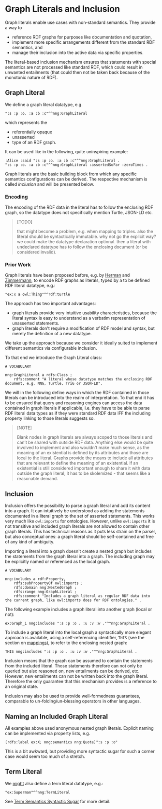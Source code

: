 # Graph Literals and Inclusion

Graph literals enable use cases with non-standard semantics. They provide a way to
- reference RDF graphs for purposes like documentation and quotation,
- implement more specific arrangements different from the standard RDF semantics, and
- manage their inclusion into the active data via specific properties. 

The literal-based inclusion mechanism ensures that statements with special semantics are not processed like standard RDF, which could result in unwanted entailments (that could then not be taken back because of the monotonic nature of RDF).



## Graph Literal

We define a graph literal datatype, e.g.
```turtle
":s :p :o. :a :b :c"^^nng:GraphLiteral
```
which represents the 
- referentially opaque
- unasserted
- type
of an RDF graph.

It can be used like in the following, quite uninspiring example:
```turtle
:Alice :said ":s :p :o. :a :b :c"^^nng:GraphLiteral .
":s :p :o. :a :b :c"^^nng:GraphLiteral :assertedSoFar :zeroTimes .
```
Graph literals are the basic building block from which any specific semantics configurations can be derived. The respective mechanism is called *inclusion* and will be presented below.


### Encoding
The encoding of the RDF data in the literal has to follow the enclosing RDF graph, so the datatype does not specifically mention Turtle, JSON-LD etc.  
> [TODO] 
>
> that might become a problem, e.g. when mapping to triples. also the literal should be syntactically immutable. why not go the explicit way? 
> we could make the datatype declaration optional. then a literal with undeclared datatype has to follow the enclosing document (or be considered invalid).


### Prior Work
Graph literals have been proposed before, e.g. by [Herman](https://www.w3.org/2009/07/NamedGraph.html) and [Zimmermann](https://lists.w3.org/Archives/Public/public-rdf-star/2021May/0038.html), to encode RDF graphs as literals, typed by a to be defined RDF literal datatype, e.g.:
```turtle
"ex:x a owl:Thing"^^rdf:turtle
``` 
The approach has two important advantages:
- graph literals provide very intuitive usability characteristics, because the literal syntax is easy to understand as a verbatim representation of unasserted statements.
- graph literals don't require a modification of RDF model and syntax, but merely the definition of a new datatype. 

We take up the approach because we consider it ideally suited to implement different semantics via configurable inclusion.

To that end we introduce the Graph Literal class:
```turtle
# VOCABULARY

nng:GraphLiteral a rdfs:Class ;
    rdfs:comment "A literal whose datatype matches the enclosing RDF document, e.g. NNG, Turtle, TriG or JSON-LD".
```
We will in the following define ways in which the RDF contained in those literals can be introduced into the realm of interpretation. To that end it has to be ensured that query and reasoning engines can access the data contained in graph literals if applicable, i.e. they have to be able to parse RDF literal data types as if they were standard RDF data IFF the including property linking to those literals suggests so. 

> [NOTE] 
>
> Blank nodes in graph literals are always scoped to those literals and can’t be shared with outside RDF data. Anything else would be quite involved to implement and also wouldn't make much sense, as the meaning of an existential is defined by its attributes and those are local to the literal. Graphs provide the means to include all attributes that are relevant to define the meaning of an existential. If an existential is still considered important enough to share it with data outside the graph literal, it has to be skolemized - that seems like a reasonable demand.



## Inclusion

Inclusion offers the possibility to parse a graph literal and add its content into a graph. It can intuitively be understood as adding the statements documented in a literal graph to the set of asserted statements. This works very much like `owl:imports` for ontologies. However, unlike `owl:imports` it is not transitive and included graph literals are not allowed to contain other graph literals. 
This has technical reasons as it puts less strain on the parser, but also conceptual ones: a graph literal should be self-contained and free of any kind of ambiguity.

Importing a literal into a graph doesn't create a nested graph but includes the statements from the graph literal into a graph. The including graph may be explicitly named or referenced as the local graph.

```turtle
# VOCABULARY

nng:includes a rdf:Property,
    rdfs:subPropertyOf owl:imports ;
    rdfs:domain nng:NestedGraph ;
    rdfs:range nng:GraphLiteral ;
    rdfs:comment "Includes a graph literal as regular RDF data into the current graph, like owl:imports does for RDF ontologies." .
```

The following example includes a graph literal into another graph (local or not):

```turtle
ex:Graph_1 nng:includes ":s :p :o . :u :v :w ."^^nng:GraphLiteral .
```

To include a graph literal into the local graph a syntactically more elegant approach is available, using a self-referencing identifier, `THIS` (see the section on [mappings](mappimg.md)), to refer to the enclosing nested graph:

```turtle
THIS nng:includes ":s :p :o . :u :v :w ."^^nng:GraphLiteral .
```

Inclusion means that the graph can be assumed to contain the statements from the included literal. Those statements therefore can not only be queried but also reasoned on, new entailments can be derived, etc. However, new entailments can not be written back into the graph literal. Therefore the only guarantee that this mechanism provides is a reference to an original state.

Inclusion may also be used to provide well-formedness guarantees, comparable to un-folding/un-blessing operators in other languages.



## Naming an Included Graph Literal

All examples above used anonymous nested graph literals. Explicit naming can be implemented via property lists, e.g.
```turtle
[rdfs:label ex:X; nng:semantics nng:Quote]":s :p :o"
```
This is a bit awkward, but providing more syntactic sugar for such a corner case would seem too much of a stretch.



## Term Literal

We [might](https://github.com/rat10/sg/issues/2) also define a term literal datatype, e.g.:
```turtle
"ex:Superman"^^nng:TermLiteral 
```

See [Term Semantics Syntactic Sugar](configSemantics.md) for more detail.
